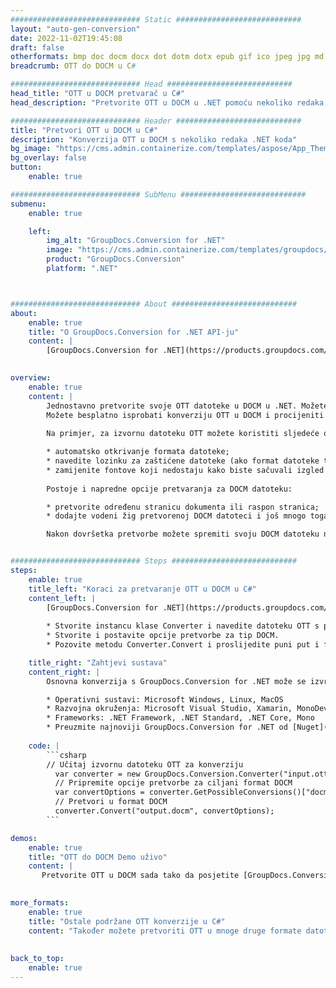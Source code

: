 ```yaml
---
############################# Static ############################
layout: "auto-gen-conversion"
date: 2022-11-02T19:45:08
draft: false
otherformats: bmp doc docm docx dot dotm dotx epub gif ico jpeg jpg md odt ott pdf png psd rtf tex tif tiff txt xps
breadcrumb: OTT do DOCM u C#

############################# Head ############################
head_title: "OTT u DOCM pretvarač u C#"
head_description: "Pretvorite OTT u DOCM u .NET pomoću nekoliko redaka koda. Koristite GroupDocs Document Conversion API za pretvaranje preko 160 formata datoteka."

############################# Header ############################
title: "Pretvori OTT u DOCM u C#"
description: "Konverzija OTT u DOCM s nekoliko redaka .NET koda"
bg_image: "https://cms.admin.containerize.com/templates/aspose/App_Themes/V3/images/bg/header1.png"
bg_overlay: false
button:
    enable: true

############################# SubMenu ############################
submenu:
    enable: true

    left:
        img_alt: "GroupDocs.Conversion for .NET"
        image: "https://cms.admin.containerize.com/templates/groupdocs/images/product-logos/90x90-noborder/groupdocs-conversion-net.png"
        product: "GroupDocs.Conversion"
        platform: ".NET"



############################# About ############################
about:
    enable: true
    title: "O GroupDocs.Conversion for .NET API-ju"
    content: |
        [GroupDocs.Conversion for .NET](https://products.groupdocs.com/conversion/net/) može se koristiti za pretvaranje Microsoft Worda, Excela, PowerPointa, PDF-a, Visio i drugih formata. GroupDocs.Conversion je samostalni API koji je prikladan za pozadinske i interne sustave gdje su potrebne visoke performanse. Ne ovisi o softveru poput Microsofta ili Open Officea.
    

overview:
    enable: true
    content: |
        Jednostavno pretvorite svoje OTT datoteke u DOCM u .NET. Možete koristiti samo nekoliko C# linija koda na bilo kojoj platformi po vašem izboru kao što su - Windows, Linux, macOS.
        Možete besplatno isprobati konverziju OTT u DOCM i procijeniti kvalitetu rezultata konverzije. Uz jednostavne scenarije konverzije datoteka, možete isprobati naprednije opcije za učitavanje izvorne OTT datoteke i za spremanje izlaznog DOCM rezultata. 
        
        Na primjer, za izvornu datoteku OTT možete koristiti sljedeće opcije učitavanja:

        * automatsko otkrivanje formata datoteke;
        * navedite lozinku za zaštićene datoteke (ako format datoteke to podržava);
        * zamijenite fontove koji nedostaju kako biste sačuvali izgled dokumenta.
        
        Postoje i napredne opcije pretvaranja za DOCM datoteku:

        * pretvorite određenu stranicu dokumenta ili raspon stranica;
        * dodajte vodeni žig pretvorenoj DOCM datoteci i još mnogo toga.

        Nakon dovršetka pretvorbe možete spremiti svoju DOCM datoteku na lokalnu stazu datoteke ili bilo koju pohranu treće strane kao što su FTP, Amazon S3, Google Drive, Dropbox itd. Imajte na umu - da pretvorite OTT u {{ TO}} nema potrebe za instaliranjem bilo kakvog dodatnog softvera - poput MS Officea, Open Officea, Adobe Acrobat Readera itd.


############################# Steps ############################
steps:
    enable: true
    title_left: "Koraci za pretvaranje OTT u DOCM u C#"
    content_left: |
        [GroupDocs.Conversion for .NET](https://products.groupdocs.com/conversion/net/) programerima olakšava pretvaranje OTT datoteke u DOCM s nekoliko redaka koda.
        
        * Stvorite instancu klase Converter i navedite datoteku OTT s punim putem
        * Stvorite i postavite opcije pretvorbe za tip DOCM.
        * Pozovite metodu Converter.Convert i proslijedite puni put i format (DOCM) kao parametar

    title_right: "Zahtjevi sustava"
    content_right: |
        Osnovna konverzija s GroupDocs.Conversion for .NET može se izvršiti u samo nekoliko jednostavnih koraka. Naši API-ji podržani su na svim glavnim platformama i operativnim sustavima. Prije izvršavanja koda u nastavku, provjerite imate li sljedeće preduvjete instalirane na vašem sustavu.

        * Operativni sustavi: Microsoft Windows, Linux, MacOS
        * Razvojna okruženja: Microsoft Visual Studio, Xamarin, MonoDevelop
        * Frameworks: .NET Framework, .NET Standard, .NET Core, Mono
        * Preuzmite najnoviji GroupDocs.Conversion for .NET od [Nuget](https://www.nuget.org/packages/groupdocs.conversion)
         
    code: |
        ```csharp    
        // Učitaj izvornu datoteku OTT za konverziju
          var converter = new GroupDocs.Conversion.Converter("input.ott");
          // Pripremite opcije pretvorbe za ciljani format DOCM
          var convertOptions = converter.GetPossibleConversions()["docm"].ConvertOptions;
          // Pretvori u format DOCM
          converter.Convert("output.docm", convertOptions);
        ```

demos:
    enable: true
    title: "OTT do DOCM Demo uživo"
    content: |
       Pretvorite OTT u DOCM sada tako da posjetite [GroupDocs.Conversion App](https://products.groupdocs.app/conversion/family) web mjesto. Online demo ima sljedeće prednosti
          

more_formats:
    enable: true
    title: "Ostale podržane OTT konverzije u C#"
    content: "Također možete pretvoriti OTT u mnoge druge formate datoteka. Pogledajte popis u nastavku."
       
       
back_to_top:
    enable: true
---
```

